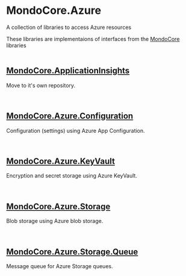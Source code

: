 # MondoCore.Azure
A collection of libraries to access Azure resources

These libraries are implementaions of interfaces from the <a href="https://github.com/jim-lightfoot/MondoCore">MondoCore</a> libraries
<br><br>

## [MondoCore.ApplicationInsights](https://github.com/jim-lightfoot/MondoCore.Azure.ApplicationInsights)
  Move to it's own repository.
  

<br>

## [MondoCore.Azure.Configuration](MondoCore.Azure.Configuration/README.md)
  Configuration (settings) using Azure App Configuration.
  

<br>

## [MondoCore.Azure.KeyVault](MondoCore.Azure.KeyVault/README.md)
  Encryption and secret storage using Azure KeyVault.
  

<br>

## [MondoCore.Azure.Storage](MondoCore.Azure.Storage/README.md)
  Blob storage using Azure blob storage.


<br>

## [MondoCore.Azure.Storage.Queue](MondoCore.Azure.Storage.Queue/README.md)
  Message queue for Azure Storage queues.
  
